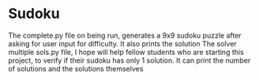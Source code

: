 # Sudoku 
The complete.py file on being run, generates a 9x9 sudoku puzzle after asking for user input for difficulty. It also prints the solution
The solver multiple sols.py file, I hope will help fellow students who are starting this project, to verify if their sudoku has only 1 solution. It can print the number of solutions and the solutions themselves
